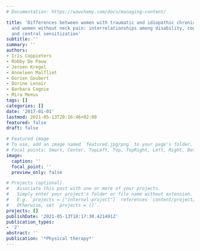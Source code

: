 ```yaml
---
# Documentation: https://wowchemy.com/docs/managing-content/

title: 'Differences between women with traumatic and idiopathic chronic neck pain
  and women without neck pain: interrelationships among disability, cognitive deficits,
  and central sensitization'
subtitle: ''
summary: ''
authors:
- Iris Coppieters
- Robby De Pauw
- Jeroen Kregel
- Anneleen Malfliet
- Dorien Goubert
- Dorine Lenoir
- Barbara Cagnie
- Mira Meeus
tags: []
categories: []
date: '2017-01-01'
lastmod: 2021-05-13T20:16:46+02:00
featured: false
draft: false

# Featured image
# To use, add an image named `featured.jpg/png` to your page's folder.
# Focal points: Smart, Center, TopLeft, Top, TopRight, Left, Right, BottomLeft, Bottom, BottomRight.
image:
  caption: ''
  focal_point: ''
  preview_only: false

# Projects (optional).
#   Associate this post with one or more of your projects.
#   Simply enter your project's folder or file name without extension.
#   E.g. `projects = ["internal-project"]` references `content/project/deep-learning/index.md`.
#   Otherwise, set `projects = []`.
projects: []
publishDate: '2021-05-13T18:17:30.421491Z'
publication_types:
- '2'
abstract: ''
publication: '*Physical therapy*'
---
```

